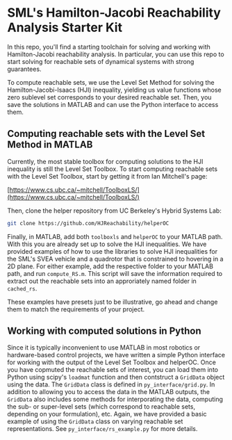 # SML's Hamilton-Jacobi Reachability Analysis Starter Kit

In this repo, you'll find a starting toolchain for solving and working with
Hamilton-Jacobi reachability analysis. In particular, you can use this repo to
start solving for reachable sets of dynamical systems with strong guarantees.

To compute reachable sets, we use the Level Set Method for solving the
Hamilton-Jacobi-Isaacs (HJI) inequality, yielding us value functions whose zero
sublevel set corresponds to your desired reachable set. Then, you save the
solutions in MATLAB and can use the Python interface to access them.

## Computing reachable sets with the Level Set Method in MATLAB

Currently, the most stable toolbox for computing solutions to the HJI inequality
is still the Level Set Toolbox. To start computing reachable sets with the Level
Set Toolbox, start by getting it from Ian Mitchell's page:

[https://www.cs.ubc.ca/~mitchell/ToolboxLS/](https://www.cs.ubc.ca/~mitchell/ToolboxLS/)

Then, clone the helper repository from UC Berkeley's Hybrid Systems Lab:

```bash
git clone https://github.com/HJReachability/helperOC
```

Finally, in MATLAB, add both `toolboxls` and `helperOC` to your MATLAB path.
With this you are already set up to solve the HJI inequalities. We have provided
examples of how to use the libraries to solve HJI inequalities for the SML's
SVEA vehicle and a quadrotor that is constrained to hovering in a 2D plane. For
either example, add the respective folder to your MATLAB path, and run
`compute_RS.m`. This script will save the information required to extract out
the reachable sets into an approriately named folder in `cached_rs`.

These examples have presets just to be illustrative, go ahead and change them
to match the requirements of your project.

## Working with computed solutions in Python

Since it is typically inconvenient to use MATLAB in most robotics or
hardware-based control projects, we have written a simple Python interface for
working with the output of the Level Set Toolbox and helperOC. Once you have
copmuted the reachable sets of interest, you can load them into Python using
scipy's `loadmat` function and then contstruct a `GridData` object using the
data. The `GridData` class is defined in `py_interface/grid.py`. In addition to
allowing you to access the data in the MATLAB outputs, the `GridData` also
includes some methods for interporating the data, computing the sub- or
super-level sets (which correspond to reachable sets, depending on your
formulation), etc. Again, we have provided a basic example of using the
`GridData` class on varying reachable set representations. See
`py_interface/rs_example.py` for more details.
